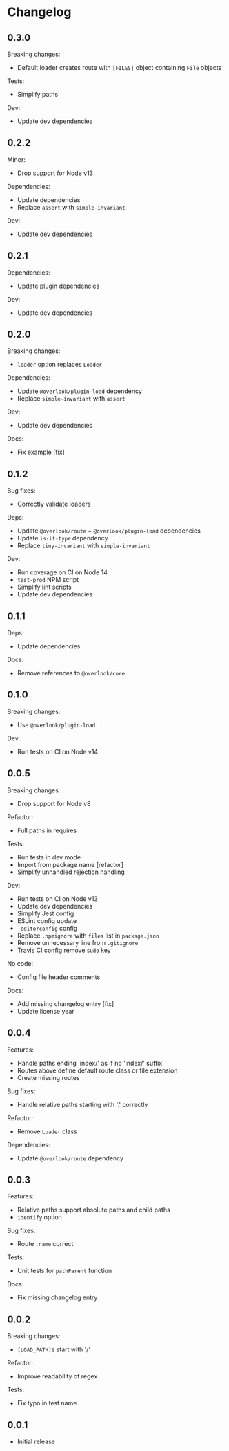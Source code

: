 # Changelog

## 0.3.0

Breaking changes:

* Default loader creates route with `[FILES]` object containing `File` objects

Tests:

* Simplify paths

Dev:

* Update dev dependencies

## 0.2.2

Minor:

* Drop support for Node v13

Dependencies:

* Update dependencies
* Replace `assert` with `simple-invariant`

Dev:

* Update dev dependencies

## 0.2.1

Dependencies:

* Update plugin dependencies

Dev:

* Update dev dependencies

## 0.2.0

Breaking changes:

* `loader` option replaces `Loader`

Dependencies:

* Update `@overlook/plugin-load` dependency
* Replace `simple-invariant` with `assert`

Dev:

* Update dev dependencies

Docs:

* Fix example [fix]

## 0.1.2

Bug fixes:

* Correctly validate loaders

Deps:

* Update `@overlook/route` + `@overlook/plugin-load` dependencies
* Update `is-it-type` dependency
* Replace `tiny-invariant` with `simple-invariant`

Dev:

* Run coverage on CI on Node 14
* `test-prod` NPM script
* Simplify lint scripts
* Update dev dependencies

## 0.1.1

Deps:

* Update dependencies

Docs:

* Remove references to `@overlook/core`

## 0.1.0

Breaking changes:

* Use `@overlook/plugin-load`

Dev:

* Run tests on CI on Node v14

## 0.0.5

Breaking changes:

* Drop support for Node v8

Refactor:

* Full paths in requires

Tests:

* Run tests in dev mode
* Import from package name [refactor]
* Simplify unhandled rejection handling

Dev:

* Run tests on CI on Node v13
* Update dev dependencies
* Simplify Jest config
* ESLint config update
* `.editorconfig` config
* Replace `.npmignore` with `files` list in `package.json`
* Remove unnecessary line from `.gitignore`
* Travis CI config remove `sudo` key

No code:

* Config file header comments

Docs:

* Add missing changelog entry [fix]
* Update license year

## 0.0.4

Features:

* Handle paths ending 'index/' as if no 'index/' suffix
* Routes above define default route class or file extension
* Create missing routes

Bug fixes:

* Handle relative paths starting with '.' correctly

Refactor:

* Remove `Loader` class

Dependencies:

* Update `@overlook/route` dependency

## 0.0.3

Features:

* Relative paths support absolute paths and child paths
* `identify` option

Bug fixes:

* Route `.name` correct

Tests:

* Unit tests for `pathParent` function

Docs:

* Fix missing changelog entry

## 0.0.2

Breaking changes:

* `[LOAD_PATH]`s start with '/'

Refactor:

* Improve readability of regex

Tests:

* Fix typo in test name

## 0.0.1

* Initial release
